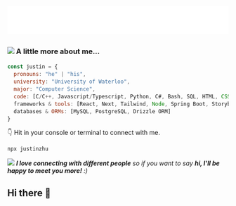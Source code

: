 <h1 align="center">
  <img src="https://github.com/JustinZhucs/JustinZhucs/blob/main/name.svg" alt="Justin Zhu" />
</h1>

### <img src="https://media.giphy.com/media/WUlplcMpOCEmTGBtBW/giphy.gif" width="30"> A little more about me...  

```javascript
const justin = {
  pronouns: "he" | "his",
  university: "University of Waterloo",
  major: "Computer Science",
  code: [C/C++, Javascript/Typescript, Python, C#, Bash, SQL, HTML, CSS, Java, PHP],
  frameworks & tools: [React, Next, Tailwind, Node, Spring Boot, Storybook, Styled-Components, Postman],
  databases & ORMs: [MySQL, PostgreSQL, Drizzle ORM]
}
```

👇 Hit in your console or terminal to connect with me.

```bash
npx justinzhu
```
<img src="https://media.giphy.com/media/LnQjpWaON8nhr21vNW/giphy.gif" width="60"> <em><b>I love connecting with different people</b> so if you want to say <b>hi, I'll be happy to meet you more!</b> :)</em>


## Hi there 👋

<!--
**JustinZhucs/JustinZhucs** is a ✨ _special_ ✨ repository because its `README.md` (this file) appears on your GitHub profile.

Here are some ideas to get you started:

- 🔭 I’m currently working on ...
- 🌱 I’m currently learning ...
- 👯 I’m looking to collaborate on ...
- 🤔 I’m looking for help with ...
- 💬 Ask me about ...
- 📫 How to reach me: ...
- 😄 Pronouns: ...
- ⚡ Fun fact: ...
-->
